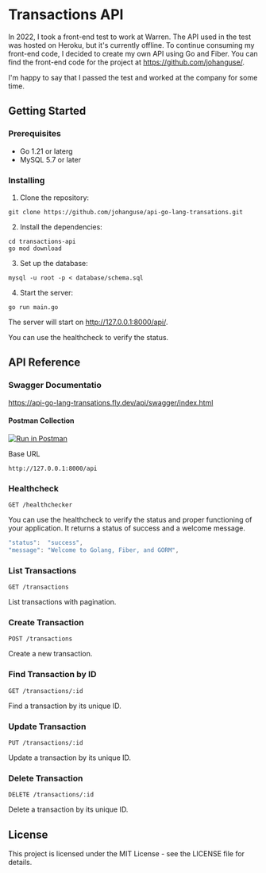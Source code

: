 # Transactions API
In 2022, I took a front-end test to work at Warren. The API used in the test was hosted on Heroku, but it's currently offline. To continue consuming my front-end code, I decided to create my own API using Go and Fiber. You can find the front-end code for the project at https://github.com/johanguse/.

I'm happy to say that I passed the test and worked at the company for some time.

## Getting Started

### Prerequisites

- Go 1.21 or laterg
- MySQL 5.7 or later

### Installing

1. Clone the repository:
```console
git clone https://github.com/johanguse/api-go-lang-transations.git
```
2. Install the dependencies:
```console
cd transactions-api
go mod download
```
3. Set up the database:
```console
mysql -u root -p < database/schema.sql
```
4. Start the server:
```console
go run main.go
```
The server will start on http://127.0.0.1:8000/api/.

You can use the healthcheck to verify the status.

## API Reference

### Swagger Documentatio
https://api-go-lang-transations.fly.dev/api/swagger/index.html

#### Postman Collection

[![Run in Postman](https://run.pstmn.io/button.svg)](https://app.getpostman.com/run-collection/2499608-f2fe1930-17a0-4b66-9d67-1278fe0dc427?action=collection%2Ffork&source=rip_markdown&collection-url=entityId%3D2499608-f2fe1930-17a0-4b66-9d67-1278fe0dc427%26entityType%3Dcollection%26workspaceId%3Dc837a68d-911f-48c1-8f68-a9b87bc7c51a)

Base URL

```console
http://127.0.0.1:8000/api
```

### Healthcheck
```console
GET /healthchecker
```
You can use the healthcheck to verify the status and proper functioning of your application. It returns a status of success and a welcome message.

```go
"status":  "success",
"message": "Welcome to Golang, Fiber, and GORM",
```

### List Transactions
```console
GET /transactions
```
List transactions with pagination.

### Create Transaction
```console
POST /transactions
```
Create a new transaction.

### Find Transaction by ID
```console
GET /transactions/:id
```
Find a transaction by its unique ID.

### Update Transaction
```console
PUT /transactions/:id
```
Update a transaction by its unique ID.

### Delete Transaction
```console
DELETE /transactions/:id
```
Delete a transaction by its unique ID.

## License

This project is licensed under the MIT License - see the LICENSE file for details.
